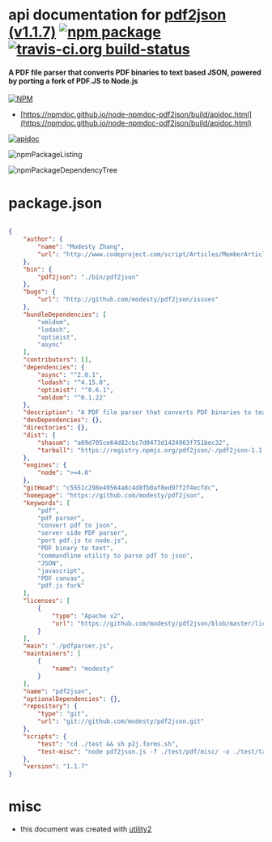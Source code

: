 # api documentation for  [pdf2json (v1.1.7)](https://github.com/modesty/pdf2json)  [![npm package](https://img.shields.io/npm/v/npmdoc-pdf2json.svg?style=flat-square)](https://www.npmjs.org/package/npmdoc-pdf2json) [![travis-ci.org build-status](https://api.travis-ci.org/npmdoc/node-npmdoc-pdf2json.svg)](https://travis-ci.org/npmdoc/node-npmdoc-pdf2json)
#### A PDF file parser that converts PDF binaries to text based JSON, powered by porting a fork of PDF.JS to Node.js

[![NPM](https://nodei.co/npm/pdf2json.png?downloads=true&downloadRank=true&stars=true)](https://www.npmjs.com/package/pdf2json)

- [https://npmdoc.github.io/node-npmdoc-pdf2json/build/apidoc.html](https://npmdoc.github.io/node-npmdoc-pdf2json/build/apidoc.html)

[![apidoc](https://npmdoc.github.io/node-npmdoc-pdf2json/build/screenCapture.buildCi.browser.%252Ftmp%252Fbuild%252Fapidoc.html.png)](https://npmdoc.github.io/node-npmdoc-pdf2json/build/apidoc.html)

![npmPackageListing](https://npmdoc.github.io/node-npmdoc-pdf2json/build/screenCapture.npmPackageListing.svg)

![npmPackageDependencyTree](https://npmdoc.github.io/node-npmdoc-pdf2json/build/screenCapture.npmPackageDependencyTree.svg)



# package.json

```json

{
    "author": {
        "name": "Modesty Zhang",
        "url": "http://www.codeproject.com/script/Articles/MemberArticles.aspx?amid=62372"
    },
    "bin": {
        "pdf2json": "./bin/pdf2json"
    },
    "bugs": {
        "url": "http://github.com/modesty/pdf2json/issues"
    },
    "bundleDependencies": [
        "xmldom",
        "lodash",
        "optimist",
        "async"
    ],
    "contributors": [],
    "dependencies": {
        "async": "^2.0.1",
        "lodash": "^4.15.0",
        "optimist": "^0.6.1",
        "xmldom": "^0.1.22"
    },
    "description": "A PDF file parser that converts PDF binaries to text based JSON, powered by porting a fork of PDF.JS to Node.js",
    "devDependencies": {},
    "directories": {},
    "dist": {
        "shasum": "a09d705ce64d82cbc7d0473d1424963f751bec32",
        "tarball": "https://registry.npmjs.org/pdf2json/-/pdf2json-1.1.7.tgz"
    },
    "engines": {
        "node": ">=4.0"
    },
    "gitHead": "c5551c298e49564a8c4d8fb0af8ed97f2f4ecfdc",
    "homepage": "https://github.com/modesty/pdf2json",
    "keywords": [
        "pdf",
        "pdf parser",
        "convert pdf to json",
        "server side PDF parser",
        "port pdf.js to node.js",
        "PDF binary to text",
        "commandline utility to parse pdf to json",
        "JSON",
        "javascript",
        "PDF canvas",
        "pdf.js fork"
    ],
    "licenses": [
        {
            "type": "Apache v2",
            "url": "https://github.com/modesty/pdf2json/blob/master/license.txt"
        }
    ],
    "main": "./pdfparser.js",
    "maintainers": [
        {
            "name": "modesty"
        }
    ],
    "name": "pdf2json",
    "optionalDependencies": {},
    "repository": {
        "type": "git",
        "url": "git://github.com/modesty/pdf2json.git"
    },
    "scripts": {
        "test": "cd ./test && sh p2j.forms.sh",
        "test-misc": "node pdf2json.js -f ./test/pdf/misc/ -o ./test/target/misc/ -c -m"
    },
    "version": "1.1.7"
}
```



# misc
- this document was created with [utility2](https://github.com/kaizhu256/node-utility2)

